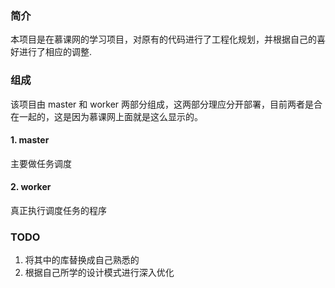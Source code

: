 ### 简介

本项目是在慕课网的学习项目，对原有的代码进行了工程化规划，并根据自己的喜好进行了相应的调整.

### 组成

该项目由 master 和 worker 两部分组成，这两部分理应分开部署，目前两者是合在一起的，这是因为慕课网上面就是这么显示的。

#### 1. master

主要做任务调度

#### 2. worker

真正执行调度任务的程序

### TODO

1. 将其中的库替换成自己熟悉的
2. 根据自己所学的设计模式进行深入优化
